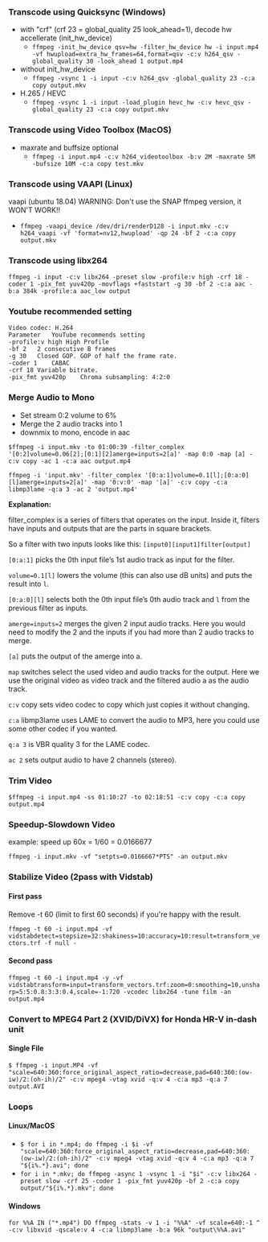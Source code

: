 ### Transcode using Quicksync (Windows)

* with "crf" (crf 23 = global_quality 25 look_ahead=1), decode hw accellerate (init_hw_device)
  * `ffmpeg -init_hw_device qsv=hw -filter_hw_device hw -i input.mp4 -vf hwupload=extra_hw_frames=64,format=qsv -c:v h264_qsv -global_quality 30 -look_ahead 1 output.mp4`
* without init_hw_device
  * `ffmpeg -vsync 1 -i input -c:v h264_qsv -global_quality 23 -c:a copy output.mkv`
* H.265 / HEVC
  * `ffmpeg -vsync 1 -i input -load_plugin hevc_hw -c:v hevc_qsv -global_quality 23 -c:a copy output.mkv`

### Transcode using Video Toolbox (MacOS)
* maxrate and buffsize optional
  * `ffmpeg -i input.mp4 -c:v h264_videotoolbox -b:v 2M -maxrate 5M -bufsize 10M -c:a copy test.mkv`

### Transcode using VAAPI (Linux)
vaapi (ubuntu 18.04) WARNING: Don't use the SNAP ffmpeg version, it WON'T WORK!!
* `ffmpeg -vaapi_device /dev/dri/renderD128 -i input.mkv -c:v h264_vaapi -vf 'format=nv12,hwupload' -qp 24 -bf 2 -c:a copy output.mkv`

### Transcode using libx264
`ffmpeg -i input -c:v libx264 -preset slow -profile:v high -crf 18 -coder 1 -pix_fmt yuv420p -movflags +faststart -g 30 -bf 2 -c:a aac -b:a 384k -profile:a aac_low output
`
### Youtube recommended setting
```
Video codec: H.264
Parameter	YouTube recommends setting
-profile:v high	High Profile
-bf 2	2 consecutive B frames
-g 30	Closed GOP. GOP of half the frame rate.
-coder 1	CABAC
-crf 18	Variable bitrate.
-pix_fmt yuv420p	Chroma subsampling: 4:2:0
```

### Merge Audio to Mono
- Set stream 0:2 volume to 6%
- Merge the 2 audio tracks into 1
- downmix to mono, encode in aac

`$ffmpeg -i input.mkv -to 01:00:39 -filter_complex '[0:2]volume=0.06[2];[0:1][2]amerge=inputs=2[a]' -map 0:0 -map [a] -c:v copy -ac 1 -c:a aac output.mp4`

`ffmpeg -i 'input.mkv' -filter_complex '[0:a:1]volume=0.1[l];[0:a:0][l]amerge=inputs=2[a]' -map '0:v:0' -map '[a]' -c:v copy -c:a libmp3lame -q:a 3 -ac 2 'output.mp4'`

**Explanation:**

filter_complex is a series of filters that operates on the input. Inside it, filters have inputs and outputs that are the parts in square brackets.

So a filter with two inputs looks like this: `[input0][input1]filter[output]`

`[0:a:1]` picks the 0th input file’s 1st audio track as input for the filter.

`volume=0.1[l]` lowers the volume (this can also use dB units) and puts the result into `l`.

`[0:a:0][l]` selects both the 0th input file’s 0th audio track and `l` from the previous filter as inputs.

`amerge=inputs=2` merges the given 2 input audio tracks. Here you would need to modify the 2 and the inputs if you had more than 2 audio tracks to merge.

`[a]` puts the output of the amerge into a.

`map` switches select the used video and audio tracks for the output. Here we use the original video as video track and the filtered audio a as the audio track.

`c:v` copy sets video codec to copy which just copies it without changing.

`c:a` libmp3lame uses LAME to convert the audio to MP3, here you could use some other codec if you wanted.

`q:a 3` is VBR quality 3 for the LAME codec.

`ac 2` sets output audio to have 2 channels (stereo).

### Trim Video
`$ffmpeg -i input.mp4 -ss 01:10:27 -to 02:18:51 -c:v copy -c:a copy output.mp4`

### Speedup-Slowdown Video
example: speed up 60x = 1/60 = 0.0166677

`ffmpeg -i input.mkv -vf "setpts=0.0166667*PTS" -an output.mkv`

### Stabilize Video (2pass with Vidstab)
#### First pass
Remove -t 60 (limit to first 60 seconds) if you're happy with the result.

`ffmpeg -t 60 -i input.mp4 -vf vidstabdetect=stepsize=32:shakiness=10:accuracy=10:result=transform_vectors.trf -f null - `

#### Second pass
`ffmpeg -t 60 -i input.mp4 -y -vf vidstabtransform=input=transform_vectors.trf:zoom=0:smoothing=10,unsharp=5:5:0.8:3:3:0.4,scale=-1:720 -vcodec libx264 -tune film -an output.mp4`

### Convert to MPEG4 Part 2 (XVID/DiVX) for Honda HR-V in-dash unit
#### Single File
`$ ffmpeg -i input.MP4 -vf "scale=640:360:force_original_aspect_ratio=decrease,pad=640:360:(ow-iw)/2:(oh-ih)/2" -c:v mpeg4 -vtag xvid -q:v 4 -c:a mp3 -q:a 7 output.AVI`

### Loops
#### Linux/MacOS
* `$ for i in *.mp4; do ffmpeg -i $i -vf "scale=640:360:force_original_aspect_ratio=decrease,pad=640:360:(ow-iw)/2:(oh-ih)/2" -c:v mpeg4 -vtag xvid -q:v 4 -c:a mp3 -q:a 7 "${i%.*}.avi"; done`
* `for i in *.mkv; do ffmpeg -async 1 -vsync 1 -i "$i" -c:v libx264 -preset slow -crf 25 -coder 1 -pix_fmt yuv420p -bf 2 -c:a copy output/"${i%.*}.mkv"; done`
#### Windows
`for %%A IN ("*.mp4") DO ffmpeg -stats -v 1 -i "%%A" -vf scale=640:-1 ^
 -c:v libxvid -qscale:v 4 -c:a libmp3lame -b:a 96k "output\%%A.avi"`
